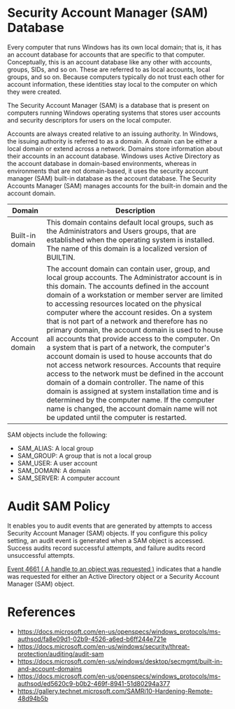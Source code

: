 # Security Account Manager (SAM) Database

Every computer that runs Windows has its own local domain; that is, it has an account database for accounts that are specific to that computer. Conceptually, this is an account database like any other with accounts, groups, SIDs, and so on. These are referred to as local accounts, local groups, and so on. Because computers typically do not trust each other for account information, these identities stay local to the computer on which they were created.

The Security Account Manager (SAM) is a database that is present on computers running Windows operating systems that stores user accounts and security descriptors for users on the local computer.

Accounts are always created relative to an issuing authority. In Windows, the issuing authority is referred to as a domain. A domain can be either a local domain or extend across a network. Domains store information about their accounts in an account database. Windows uses Active Directory as the account database in domain-based environments, whereas in environments that are not domain-based, it uses the security account manager (SAM) built-in database as the account database. The Security Accounts Manager (SAM) manages accounts for the built-in domain and the account domain.

| Domain | Description |
|--------|-------------|
| Built-in domain | This domain contains default local groups, such as the Administrators and Users groups, that are established when the operating system is installed. The name of this domain is a localized version of BUILTIN. |
| Account domain | The account domain can contain user, group, and local group accounts. The Administrator account is in this domain. The accounts defined in the account domain of a workstation or member server are limited to accessing resources located on the physical computer where the account resides. On a system that is not part of a network and therefore has no primary domain, the account domain is used to house all accounts that provide access to the computer. On a system that is part of a network, the computer's account domain is used to house accounts that do not access network resources. Accounts that require access to the network must be defined in the account domain of a domain controller. The name of this domain is assigned at system installation time and is determined by the computer name. If the computer name is changed, the account domain name will not be updated until the computer is restarted. |

SAM objects include the following:

* SAM_ALIAS: A local group
* SAM_GROUP: A group that is not a local group
* SAM_USER: A user account
* SAM_DOMAIN: A domain
* SAM_SERVER: A computer account

# Audit SAM Policy

It enables you to audit events that are generated by attempts to access Security Account Manager (SAM) objects. If you configure this policy setting, an audit event is generated when a SAM object is accessed. Success audits record successful attempts, and failure audits record unsuccessful attempts.

[Event 4661 ( A handle to an object was requested )](https://docs.microsoft.com/en-us/windows/security/threat-protection/auditing/event-4661) indicates that a handle was requested for either an Active Directory object or a Security Account Manager (SAM) object.

# References

* https://docs.microsoft.com/en-us/openspecs/windows_protocols/ms-authsod/fa8e09d1-02b9-4526-a6ed-b6ff244e721e
* https://docs.microsoft.com/en-us/windows/security/threat-protection/auditing/audit-sam
* https://docs.microsoft.com/en-us/windows/desktop/secmgmt/built-in-and-account-domains
* https://docs.microsoft.com/en-us/openspecs/windows_protocols/ms-authsod/ed5620c9-b0b2-469f-8941-51d80294a377
* https://gallery.technet.microsoft.com/SAMRi10-Hardening-Remote-48d94b5b
